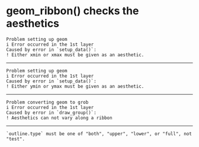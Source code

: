 # geom_ribbon() checks the aesthetics

    Problem setting up geom
    i Error occurred in the 1st layer
    Caused by error in `setup_data()`:
    ! Either xmin or xmax must be given as an aesthetic.

---

    Problem setting up geom
    i Error occurred in the 1st layer
    Caused by error in `setup_data()`:
    ! Either ymin or ymax must be given as an aesthetic.

---

    Problem converting geom to grob
    i Error occurred in the 1st layer
    Caused by error in `draw_group()`:
    ! Aesthetics can not vary along a ribbon

---

    `outline.type` must be one of "both", "upper", "lower", or "full", not "test".

